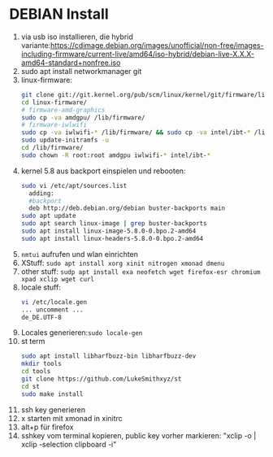 # DEBIAN Install

1. via usb iso installieren, die hybrid variante:https://cdimage.debian.org/images/unofficial/non-free/images-including-firmware/current-live/amd64/iso-hybrid/debian-live-X.X.X-amd64-standard+nonfree.iso
1. sudo apt install networkmanager git
1. linux-firmware:
   ```sh
   git clone git://git.kernel.org/pub/scm/linux/kernel/git/firmware/linux-firmware.git
   cd linux-firmware/
   # firmware-amd-graphics
   sudo cp -va amdgpu/ /lib/firmware/
   # firmware-iwlwifi
   sudo cp -va iwlwifi-* /lib/firmware/ && sudo cp -va intel/ibt-* /lib/firmware/intel/
   sudo update-initramfs -u
   cd /lib/firmware/
   sudo chown -R root:root amdgpu iwlwifi-* intel/ibt-* 
   ```
1. kernel 5.8 aus backport einspielen und rebooten:
   ```sh
   sudo vi /etc/apt/sources.list
     adding:
     #backport
     deb http://deb.debian.org/debian buster-backports main
   sudo apt update
   sudo apt search linux-image | grep buster-backports
   sudo apt install linux-image-5.8.0-0.bpo.2-amd64
   sudo apt install linux-headers-5.8.0-0.bpo.2-amd64
   ```
1. `nmtui` aufrufen und wlan einrichten
1. XStuff: `sudo apt install xorg xinit nitrogen xmonad dmenu`
1. other stuff: `sudp apt install exa neofetch wget firefox-esr chromium xpad xclip wget curl`
1. locale stuff:
   ```sh
   vi /etc/locale.gen
   ... uncomment ...
   de_DE.UTF-8
   ```
1. Locales generieren:`sudo locale-gen`
1. st term
   ```sh
   sudo apt install libharfbuzz-bin libharfbuzz-dev
   mkdir tools
   cd tools
   git clone https://github.com/LukeSmithxyz/st
   cd st
   sudo make install
   ```
1. ssh key generieren
1. x starten mit xmonad in xinitrc
1. alt+p für firefox
1. sshkey vom terminal kopieren, public key vorher markieren: "xclip -o | xclip -selection clipboard -i"
